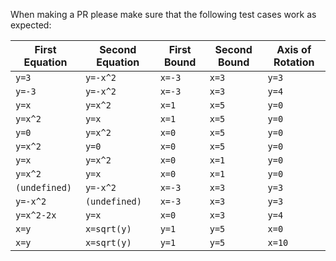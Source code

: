 When making a PR please make sure that the following test cases work as expected:

| First Equation | Second Equation | First Bound | Second Bound | Axis of Rotation |
| -------------- | --------------- | ----------- | ------------ | ---------------- |
| `y=3` | `y=-x^2` | `x=-3` | `x=3` | `y=3` |
| `y=-3` | `y=-x^2` | `x=-3` | `x=3` | `y=4` |
| `y=x` | `y=x^2` | `x=1` | `x=5` | `y=0` |
| `y=x^2` | `y=x` | `x=1` | `x=5` | `y=0` |
| `y=0` | `y=x^2` | `x=0` | `x=5` | `y=0` |
| `y=x^2` | `y=0` | `x=0` | `x=5` | `y=0` |
| `y=x` | `y=x^2` | `x=0` | `x=1` | `y=0` |
| `y=x^2` | `y=x` | `x=0` | `x=1` | `y=0` |
| `(undefined)` | `y=-x^2` | `x=-3` | `x=3` | `y=3` |
| `y=-x^2` | `(undefined)` | `x=-3` | `x=3` | `y=3` |
| `y=x^2-2x` | `y=x` | `x=0` | `x=3` | `y=4` |
| `x=y` | `x=sqrt(y)` | `y=1` | `y=5` | `x=0` |
| `x=y` | `x=sqrt(y)` | `y=1` | `y=5` | `x=10` |

